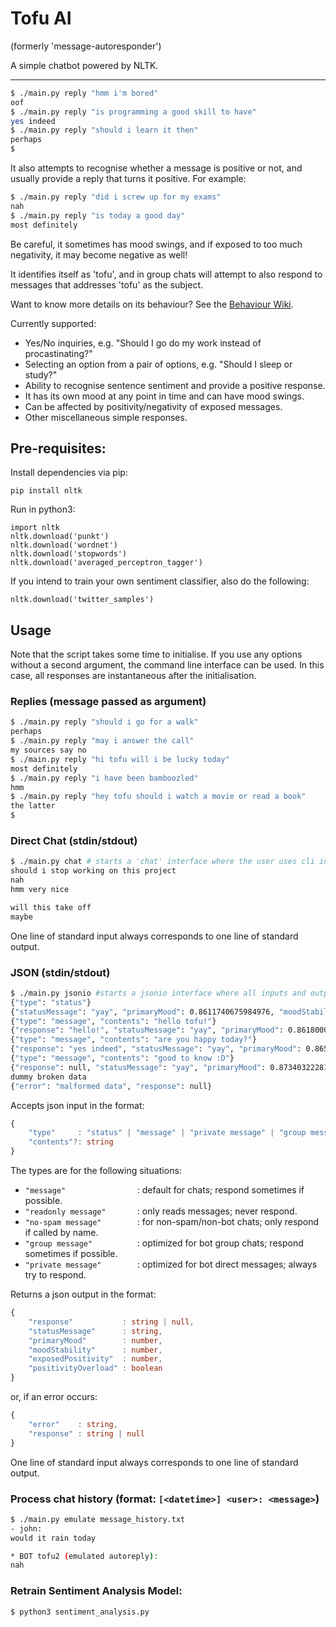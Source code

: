 # Tofu AI
(formerly 'message-autoresponder')

A simple chatbot powered by NLTK.

---

```bash
$ ./main.py reply "hmm i'm bored"
oof
$ ./main.py reply "is programming a good skill to have"
yes indeed
$ ./main.py reply "should i learn it then"
perhaps
$
```

It also attempts to recognise whether a message is positive or not, and usually provide a reply that turns it positive. For example:
```bash
$ ./main.py reply "did i screw up for my exams"
nah
$ ./main.py reply "is today a good day"
most definitely
```
Be careful, it sometimes has mood swings, and if exposed to too much negativity, it may become negative as well!

It identifies itself as 'tofu', and in group chats will attempt to also respond to messages that addresses 'tofu' as the subject.

Want to know more details on its behaviour? See the [Behaviour Wiki](behaviour_wiki.md).

Currently supported:
- Yes/No inquiries, e.g. "Should I go do my work instead of procastinating?"
- Selecting an option from a pair of options, e.g. "Should I sleep or study?"
- Ability to recognise sentence sentiment and provide a positive response.
- It has its own mood at any point in time and can have mood swings.
- Can be affected by positivity/negativity of exposed messages.
- Other miscellaneous simple responses.

## Pre-requisites:
Install dependencies via pip:
```
pip install nltk
```

Run in python3:
```
import nltk
nltk.download('punkt')
nltk.download('wordnet')
nltk.download('stopwords')
nltk.download('averaged_perceptron_tagger')
```

If you intend to train your own sentiment classifier, also do the following:
```
nltk.download('twitter_samples')
```

## Usage

Note that the script takes some time to initialise. If you use any options without a second argument, the command line interface can be used. In this case, all responses are instantaneous after the initialisation.

### Replies (message passed as argument)
```bash
$ ./main.py reply "should i go for a walk"
perhaps
$ ./main.py reply "may i answer the call"
my sources say no
$ ./main.py reply "hi tofu will i be lucky today"
most definitely
$ ./main.py reply "i have been bamboozled"
hmm
$ ./main.py reply "hey tofu should i watch a movie or read a book"
the latter
$
```
### Direct Chat (stdin/stdout)

```bash
$ ./main.py chat # starts a 'chat' interface where the user uses cli input and the responses would be the cli output
should i stop working on this project
nah
hmm very nice

will this take off
maybe
```
One line of standard input always corresponds to one line of standard output.

### JSON (stdin/stdout)

```bash
$ ./main.py jsonio #starts a jsonio interface where all inputs and outputs are in json format
{"type": "status"}
{"statusMessage": "yay", "primaryMood": 0.8611740675984976, "moodStability": 0.5333479168955446, "exposedPositivity": 0.0, "positivityOverload": false}
{"type": "message", "contents": "hello tofu!"}
{"response": "hello!", "statusMessage": "yay", "primaryMood": 0.8618000236179784, "moodStability": 0.5333479168955446, "exposedPositivity": 0.167442, "positivityOverload": false}
{"type": "message", "contents": "are you happy today?"}
{"response": "yes indeed", "statusMessage": "yay", "primaryMood": 0.8657104146664363, "moodStability": 0.5333479168955446, "exposedPositivity": 0.32403, "positivityOverload": false}
{"type": "message", "contents": "good to know :D"}
{"response": null, "statusMessage": "yay", "primaryMood": 0.8734032228190116, "moodStability": 0.5333479168955446, "exposedPositivity": 0.45097, "positivityOverload": false}
dummy broken data
{"error": "malformed data", "response": null}
```

Accepts json input in the format:
```ts
{
    "type"     : "status" | "message" | "private message" | "group message" | "no-spam message" | "readonly message",
    "contents"?: string
}
```

The types are for the following situations:
- `"message"                `: default for chats; respond sometimes if possible.
- `"readonly message"       `: only reads messages; never respond.
- `"no-spam message"        `: for non-spam/non-bot chats; only respond if called by name.
- `"group message"          `: optimized for bot group chats; respond sometimes if possible.
- `"private message"        `: optimized for bot direct messages; always try to respond.

Returns a json output in the format:
```ts
{
    "response"           : string | null,
    "statusMessage"      : string,
    "primaryMood"        : number,
    "moodStability"      : number,
    "exposedPositivity"  : number,
    "positivityOverload" : boolean
}
```

or, if an error occurs:
```ts
{
    "error"    : string,
    "response" : string | null
}
```

One line of standard input always corresponds to one line of standard output.

### Process chat history (format: `[<datetime>] <user>: <message>`)
```bash
$ ./main.py emulate message_history.txt
- john:
would it rain today

* BOT tofu2 (emulated autoreply):
nah

```

### Retrain Sentiment Analysis Model:
```bash
$ python3 sentiment_analysis.py
```
